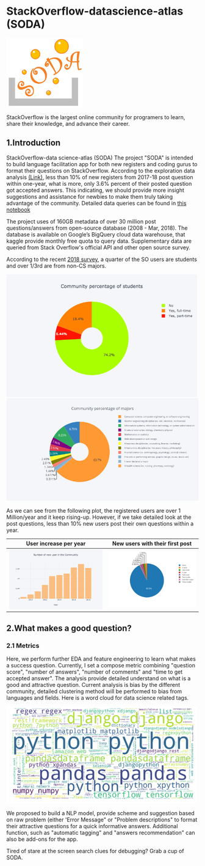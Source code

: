 # StackOverflow-datascience-atlas (SODA)
<img src="./pics/logo.png" alt="drawing" width="200"/>

StackOverflow is the largest online community for programers to learn, share their knowledge, and advance their career.
## 1.Introduction
StackOverflow-data science-atlas (SODA)
The project "SODA" is intended to build language facilitation app for both new registers and coding gurus to format their questions on StackOverflow. According to the exploration data analysis [(Link)](https://www.kaggle.com/zehaiwang/stackoverflow-preliminary-eda), less than 10% of new registers from 2017-18 post question  within one-year, what is more, only 3.6% percent of their posted question got accepted answers. This indicating, we should provide more insight suggestions and assistance for newbies to make them truly taking advantage of the community. Detailed data queries can be found in [this notebook](https://github.com/wangz19/Stack-overflow-datascience-atlas/blob/master/notebook/preliminary_query.ipynb)

The project uses of 160GB metadata of over 30 million post questions/answers from open-source database (2008 - Mar, 2018). The database is available on Google’s BigQuery cloud data warehouse, that kaggle provide monthly free quota to query data. Supplementary data are queried from Stack Overflow's official API and other open source survey. 

According to the recent [2018 survey](https://www.kaggle.com/stackoverflow/stack-overflow-2018-developer-survey?utm_medium=partner&utm_source=stackoverflow&utm_campaign=developer+survey+2018), a quarter of the SO users are students and over 1/3rd are from non-CS majors.

<img src="./pics/student_users.png" alt="drawing" width="500"/> <img src="./pics/Community percentage of majors.png" alt="drawing" width="700"/>

As we can see from the following plot, the registered users are over 1 Million/year and it keep rising-up. However, if we take detailed look at the post questions, less than 10% new users post their own questions within a year. 

User increase per year    |  New users with their first post
:-------------------------:|:-------------------------:
![](./pics/new_users.png)  |  ![](./pics/new_user_pie.png)


## 2.What makes a good question?
### 2.1 Metrics
Here, we perform further EDA and feature engineering to learn what makes a success question. Currently, I set a compose metric combining "question score", "number of answers", "number of comments" and "time to get accepted answer". The analysis provide detailed understand on what is a good and attractive question. Current analysis is bias by the different community, detailed clustering method will be performed to bias from languages and fields. Here is a word cloud for data science related tags.

<img src="./pics/word_map.png" alt="drawing" width="500"/>

We proposed to build a NLP model, provide scheme and suggestion based on raw problem (either 'Error Message" or "Problem descriptions" to format their attractive questions for a quick informative answers. Additional function, such as "automatic tagging" and "answers recommendation" can also be add-ons for the app.

Tired of stare at the screen search clues for debugging? Grab a cup of SODA.






